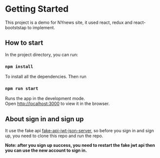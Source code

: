 # Getting Started

This project is a demo for NYnews site, it used react, redux and react-bootststap to implement.

## How to start

In the project directory, you can run:

### `npm install`

To install all the dependencies. Then run

### `npm run start`

Runs the app in the development mode.\
Open [http://localhost:3000](http://localhost:3000) to view it in the browser.

## About sign in and sign up

It use the fake api [fake-api-jwt-json-server](https://github.com/techiediaries/fake-api-jwt-json-server), so before you sign in and sign
up, you need to clone this repo and run the repo.


**Note: after you sign up success, you need to restart the fake jwt api then you can use the new account to sign in.**

